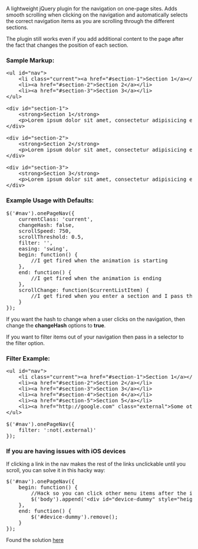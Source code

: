 A lightweight jQuery plugin for the navigation on one-page sites. Adds smooth scrolling when clicking on the navigation and automatically selects the correct navigation items as you are scrolling through the different sections.

The plugin still works even if you add additional content to the page after the fact that changes the position of each section.

### Sample Markup:
<pre>&lt;ul id="nav">
	&lt;li class="current">&lt;a href="#section-1">Section 1&lt;/a>&lt;/li>
	&lt;li>&lt;a href="#section-2">Section 2&lt;/a>&lt;/li>
	&lt;li>&lt;a href="#section-3">Section 3&lt;/a>&lt;/li>
&lt;/ul>

&lt;div id="section-1">
	&lt;strong>Section 1&lt;/strong>
	&lt;p>Lorem ipsum dolor sit amet, consectetur adipisicing elit, sed do eiusmod tempor incididunt ut labore et dolore magna aliqua.&lt;/p>
&lt;/div>

&lt;div id="section-2">
	&lt;strong>Section 2&lt;/strong>
	&lt;p>Lorem ipsum dolor sit amet, consectetur adipisicing elit, sed do eiusmod tempor incididunt ut labore et dolore magna aliqua.&lt;/p>
&lt;/div>

&lt;div id="section-3">
	&lt;strong>Section 3&lt;/strong>
	&lt;p>Lorem ipsum dolor sit amet, consectetur adipisicing elit, sed do eiusmod tempor incididunt ut labore et dolore magna aliqua.&lt;/p>
&lt;/div></pre>

### Example Usage with Defaults:
<pre>$('#nav').onePageNav({
	currentClass: 'current',
	changeHash: false,
	scrollSpeed: 750,
	scrollThreshold: 0.5,
	filter: '',
	easing: 'swing',
	begin: function() {
		//I get fired when the animation is starting
	},
	end: function() {
		//I get fired when the animation is ending
	},
	scrollChange: function($currentListItem) {
		//I get fired when you enter a section and I pass the list item of the section
	}
});</pre>

If you want the hash to change when a user clicks on the navigation, then change the **changeHash** options to **true**.

If you want to filter items out of your navigation then pass in a selector to the filter option.

### Filter Example:
<pre>&lt;ul id="nav">
	&lt;li class="current">&lt;a href="#section-1">Section 1&lt;/a>&lt;/li>
	&lt;li>&lt;a href="#section-2">Section 2&lt;/a>&lt;/li>
	&lt;li>&lt;a href="#section-3">Section 3&lt;/a>&lt;/li>
	&lt;li>&lt;a href="#section-4">Section 4&lt;/a>&lt;/li>
	&lt;li>&lt;a href="#section-5">Section 5&lt;/a>&lt;/li>
	&lt;li>&lt;a href="http://google.com" class="external">Some other link&lt;/a>&lt;/li>
&lt;/ul>

$('#nav').onePageNav({
	filter: ':not(.external)'
});</pre>

### If you are having issues with iOS devices
If clicking a link in the nav makes the rest of the links unclickable until you scroll, you can solve it in this hacky way:

<pre>$('#nav').onePageNav({
	begin: function() {
		//Hack so you can click other menu items after the initial click
		$('body').append('&lt;div id="device-dummy" style="height: 1px;">&lt;/div>');
	},
	end: function() {
		$('#device-dummy').remove();
	}
});</pre>

Found the solution [here](http://stackoverflow.com/a/10030251)
